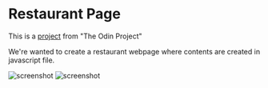 # Restaurant Page

This is a [project](https://www.theodinproject.com/lessons/node-path-javascript-restaurant-page) from "The Odin Project"

We're wanted to create a restaurant webpage where contents are created in javascript file.

![screenshot](./image/home.png)
![screenshot](./image/menu.png)
